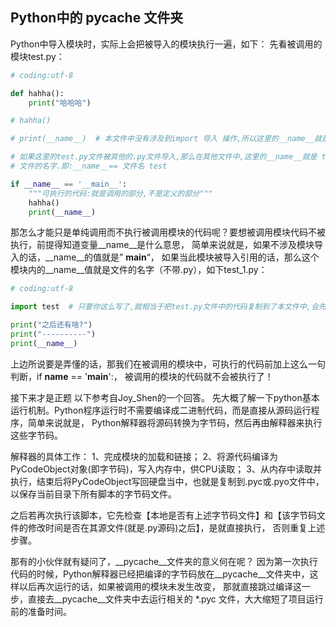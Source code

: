 ## Python中的 __pycache__ 文件夹

Python中导入模块时，实际上会把被导入的模块执行一遍，如下：
先看被调用的模块test.py：

```python
# coding:utf-8

def hahha():
    print("哈哈哈")

# hahha()

# print(__name__)  # 本文件中没有涉及到import 导入 操作,所以这里的__name__就是 __main__,

# 如果这里的test.py文件被其他的.py文件导入,那么在其他文件中,这里的__name__就是 test.py的
# 文件的名字.即:__name__== 文件名 test

if __name__ == '__main__':
    """可执行的代码:就是调用的部分,不是定义的部分"""
    hahha()
    print(__name__)

```



那怎么才能只是单纯调用而不执行被调用模块的代码呢？要想被调用模块代码不被执行，前提得知道变量__name__是什么意思，
简单来说就是，如果不涉及模块导入的话，__name__的值就是” __main__“，
如果当此模块被导入引用的话，那么这个模块内的__name__值就是文件的名字（不带.py），如下test_1.py：

```python
# coding:utf-8

import test  # 只要你这么写了,就相当于把test.py文件中的代码复制到了本文件中,会先去 执行 test.py的文件内容

print("之后还有啥?")
print("----------")
print(__name__)

```




上边所说要是弄懂的话，那我们在被调用的模块中，可执行的代码前加上这么一句判断，if __name__ == '__main__':，
被调用的模块的代码就不会被执行了！




接下来才是正题
以下参考自Joy_Shen的一个回答。
先大概了解一下python基本运行机制。Python程序运行时不需要编译成二进制代码，而是直接从源码运行程序，简单来说就是，
Python解释器将源码转换为字节码，然后再由解释器来执行这些字节码。

解释器的具体工作：
1、完成模块的加载和链接；
2、将源代码编译为PyCodeObject对象(即字节码)，写入内存中，供CPU读取；
3、从内存中读取并执行，结束后将PyCodeObject写回硬盘当中，也就是复制到.pyc或.pyo文件中，以保存当前目录下所有脚本的字节码文件。

之后若再次执行该脚本，它先检查【本地是否有上述字节码文件】和【该字节码文件的修改时间是否在其源文件(就是.py源码)之后】，是就直接执行，
否则重复上述步骤。

那有的小伙伴就有疑问了，__pycache__文件夹的意义何在呢？
因为第一次执行代码的时候，Python解释器已经把编译的字节码放在__pycache__文件夹中，这样以后再次运行的话，如果被调用的模块未发生改变，
那就直接跳过编译这一步，直接去__pycache__文件夹中去运行相关的 *.pyc 文件，大大缩短了项目运行前的准备时间。